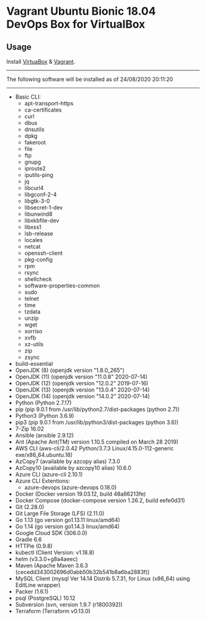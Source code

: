 # Vagrant Ubuntu Bionic 18.04 DevOps Box for VirtualBox
## Usage

Install [VirtuaBox](https://www.virtualbox.org/) & [Vagrant](https://www.vagrantup.com/).

***
The following software will be installed as of 24/08/2020 20:11:20
***
- Basic CLI:
  - apt-transport-https
  - ca-certificates
  - curl
  - dbus
  - dnsutils
  - dpkg
  - fakeroot
  - file
  - ftp
  - gnupg
  - iproute2
  - iputils-ping
  - jq
  - libcurl4
  - libgconf-2-4
  - libgtk-3-0
  - libsecret-1-dev
  - libunwind8
  - libxkbfile-dev
  - libxss1
  - lsb-release
  - locales
  - netcat
  - openssh-client
  - pkg-config
  - rpm
  - rsync
  - shellcheck
  - software-properties-common
  - sudo
  - telnet
  - time
  - tzdata
  - unzip
  - wget
  - xorriso
  - xvfb
  - xz-utils
  - zip
  - zsync
- build-essential
- OpenJDK (8) (openjdk version "1.8.0_265")
- OpenJDK (11) (openjdk version "11.0.8" 2020-07-14)
- OpenJDK (12) (openjdk version "12.0.2" 2019-07-16)
- OpenJDK (13) (openjdk version "13.0.4" 2020-07-14)
- OpenJDK (14) (openjdk version "14.0.2" 2020-07-14)
- Python (Python 2.7.17)
- pip (pip 9.0.1 from /usr/lib/python2.7/dist-packages (python 2.7))
- Python3 (Python 3.6.9)
- pip3 (pip 9.0.1 from /usr/lib/python3/dist-packages (python 3.6))
- 7-Zip 16.02
- Ansible (ansible 2.9.12)
- Ant (Apache Ant(TM) version 1.10.5 compiled on March 28 2019)
- AWS CLI (aws-cli/2.0.42 Python/3.7.3 Linux/4.15.0-112-generic exe/x86_64.ubuntu.18)
- AzCopy7 (available by azcopy alias) 7.3.0
- AzCopy10 (available by azcopy10 alias) 10.6.0
- Azure CLI (azure-cli                         2.10.1)
- Azure CLI Extentions:
  - azure-devops (azure-devops                      0.18.0)
- Docker (Docker version 19.03.12, build 48a66213fe)
- Docker Compose (docker-compose version 1.26.2, build eefe0d31)
- Git (2.28.0)
- Git Large File Storage (LFS) (2.11.0)
- Go 1.13 (go version go1.13.11 linux/amd64)
- Go 1.14 (go version go1.14.3 linux/amd64)
- Google Cloud SDK (306.0.0)
- Gradle 6.6
- HTTPie (0.9.8)
- kubectl (Client Version: v1.18.8)
- helm (v3.3.0+g8a4aeec)
- Maven (Apache Maven 3.6.3 (cecedd343002696d0abb50b32b541b8a6ba2883f))
- MySQL Client (mysql  Ver 14.14 Distrib 5.7.31, for Linux (x86_64) using  EditLine wrapper)
- Packer (1.6.1)
- psql (PostgreSQL) 10.12
- Subversion (svn, version 1.9.7 (r1800392))
- Terraform (Terraform v0.13.0)
